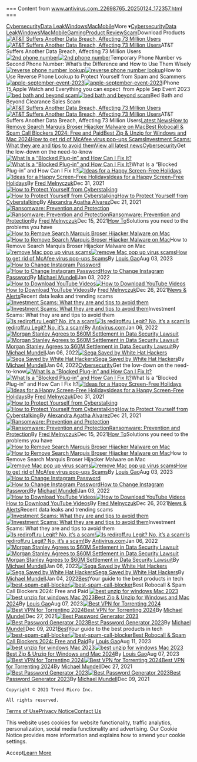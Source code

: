 === Content from www.antivirus.com_22698765_20250124_172357.html ===


[Cybersecurity](/tag/cybersecurity/)[Data Leak](/tag/data-leak/)[Windows](/tag/windows/)[Mac](/tag/mac/)[Mobile](/tag/mobile/)More ▾[Cybersecurity](/tag/cybersecurity/)[Data Leak](/tag/data-leak/)[Windows](/tag/windows/)[Mac](/tag/mac/)[Mobile](/tag/mobile/)[Gaming](/tag/gaming/)[Product Review](/tag/product-review/)[Scam](/tag/scam/)Download Products[![AT&T Suffers Another Data Breach, Affecting 73 Million Users](data:image/gif;base64...)![AT&T Suffers Another Data Breach, Affecting 73 Million Users](/_next/image/?url=https%3A%2F%2Fantivirus.com%2Fapi%2Fwp-content%2Fuploads%2F2024%2F04%2FDATA-BREACH.png&w=1600&q=75)](/att-suffers-another-data-breach-202403/)AT&T Suffers Another Data Breach, Affecting 73 Million Users[![2nd phone number](data:image/gif;base64...)![2nd phone number](/_next/image/?url=https%3A%2F%2Fantivirus.com%2Fapi%2Fwp-content%2Fuploads%2F2023%2F10%2Fphoto-1520333789090-1afc82db536a-scaled.webp&w=1600&q=75)](/temporary-phone-number-vs-second-phone-number-how-to-get/)Temporary Phone Number vs Second Phone Number: What’s the Difference and How to Use Them Wisely[![reverse phone number lookup](data:image/gif;base64...)![reverse phone number lookup](/_next/image/?url=https%3A%2F%2Fantivirus.com%2Fapi%2Fwp-content%2Fuploads%2F2023%2F10%2Fpexels-andrea-piacquadio-3760612-scaled.jpg&w=1600&q=75)](/how-to-use-reverse-phone-lookup/)How to Use Reverse Phone Lookup to Protect Yourself from Spam and Scammers[![apple-september-event-2023](data:image/gif;base64...)![apple-september-event-2023](/_next/image/?url=https%3A%2F%2Fantivirus.com%2Fapi%2Fwp-content%2Fuploads%2F2023%2F09%2Fapple-event-2023-wonderlust-september.png&w=1600&q=75)](/iphone-15-apple-watch-and-apple-2023-event-wonder-lust/)iPhone 15,Apple Watch and Everything you can expect  from Apple Sep Event 2023[![bed bath and beyond scam](data:image/gif;base64...)![bed bath and beyond scam](/_next/image/?url=https%3A%2F%2Fantivirus.com%2Fapi%2Fwp-content%2Fuploads%2F2023%2F08%2FiStock-1392919268.webp&w=1600&q=75)](/bed-bath-and-beyond-scam/)Bed Bath and Beyond Clearance Sales Scam[![AT&T Suffers Another Data Breach, Affecting 73 Million Users](/_next/image/?url=https%3A%2F%2Fantivirus.com%2Fapi%2Fwp-content%2Fuploads%2F2024%2F04%2FDATA-BREACH.png&w=1600&q=75)![AT&T Suffers Another Data Breach, Affecting 73 Million Users](/_next/image/?url=https%3A%2F%2Fantivirus.com%2Fapi%2Fwp-content%2Fuploads%2F2024%2F04%2FDATA-BREACH.png&w=1600&q=75)](/att-suffers-another-data-breach-202403/)AT&T Suffers Another Data Breach, Affecting 73 Million Users[Latest News](/news/)[How to Remove Search Marquis Broser Hijacker Malware on Mac](/remove-search-marquis-broser-hijacker-malware-on-mac/)[Best Robocall & Spam Call Blockers 2024: Free and Paid](/best-robocall-spam-call-blockers/)[Best Zip & Unzip for Windows and Mac 2024](/best-unzip-for-windows-mac/)[How to get rid of McAfee virus pop-ups Scams](/how-to-get-rid-of-mcafee-virus-pop-ups-scams/)[Investment Scams: What they are and tips to avoid them](/investment-scams-what-they-are-and-tips-to-avoid-them-2/)[View all latest news](/news/)[Cybersecurity](/category/cybersecurity/)Get the low-down on the need-to-know[![What Is a “Blocked Plug-in” and How Can I Fix It?](data:image/gif;base64...)![What Is a “Blocked Plug-in” and How Can I Fix It?](/_next/image/?url=https%3A%2F%2Fantivirus.com%2Fapi%2Fwp-content%2Fuploads%2F2022%2F01%2Fshutterstock_699112741-edited.jpg&w=1600&q=75)](/what-is-a-blocked-plug-in-and-how-can-i-fix-it/)What Is a “Blocked Plug-in” and How Can I Fix It?[![Ideas for a Happy Screen-Free Holidays](data:image/gif;base64...)![Ideas for a Happy Screen-Free Holidays](/_next/image/?url=https%3A%2F%2Fantivirus.com%2Fapi%2Fwp-content%2Fuploads%2F2021%2F12%2FiStock-1320801546-edited.jpg&w=1600&q=75)](/ideas-for-a-happy-screen-free-holidays/)[Ideas for a Happy Screen-Free Holidays](/ideas-for-a-happy-screen-free-holidays/)By [Fred Melnyczuk](/author/fred-melnyczuk/)Dec 31, 2021[![How to Protect Yourself from Cyberstalking](data:image/gif;base64...)![How to Protect Yourself from Cyberstalking](/_next/image/?url=https%3A%2F%2Fantivirus.com%2Fapi%2Fwp-content%2Fuploads%2F2021%2F12%2Fshutterstock_1865520811-edited.jpg&w=1600&q=75)](/how-to-protect-yourself-from-cyberstalking/)[How to Protect Yourself from Cyberstalking](/how-to-protect-yourself-from-cyberstalking/)By [Alexandra Agatha Alvarez](/author/alexandra-agatha-alvarez/)Dec 21, 2021[![Ransomware: Prevention and Protection](data:image/gif;base64...)![Ransomware: Prevention and Protection](/_next/image/?url=https%3A%2F%2Fantivirus.com%2Fapi%2Fwp-content%2Fuploads%2F2021%2F12%2Fshutterstock_413855248.jpg&w=1600&q=75)](/ransomware-prevention-and-protection/)[Ransomware: Prevention and Protection](/ransomware-prevention-and-protection/)By [Fred Melnyczuk](/author/fred-melnyczuk/)Dec 15, 2021[How To](/category/how_to/)Solutions you need to the problems you have[![How to Remove Search Marquis Broser Hijacker Malware on Mac](data:image/gif;base64...)![How to Remove Search Marquis Broser Hijacker Malware on Mac](/_next/image/?url=https%3A%2F%2Fantivirus.com%2Fapi%2Fwp-content%2Fuploads%2F2023%2F08%2Fsearch-marquis-browser-hijacker.jpg&w=1600&q=75)](/remove-search-marquis-broser-hijacker-malware-on-mac/)How to Remove Search Marquis Broser Hijacker Malware on Mac[![remove Mac pop up virus scams](data:image/gif;base64...)![remove Mac pop up virus scams](/_next/image/?url=https%3A%2F%2Fantivirus.com%2Fapi%2Fwp-content%2Fuploads%2F2023%2F08%2Fremove-mcafee-pop-up-scams.png&w=1600&q=75)](/how-to-get-rid-of-mcafee-virus-pop-ups-scams/)[How to get rid of McAfee virus pop-ups Scams](/how-to-get-rid-of-mcafee-virus-pop-ups-scams/)By [Louis Gao](/author/louis-gao/)Aug 03, 2023[![How to Change Instagram Password](data:image/gif;base64...)![How to Change Instagram Password](/_next/image/?url=https%3A%2F%2Fantivirus.com%2Fapi%2Fwp-content%2Fuploads%2F2021%2F12%2Fshutterstock_665858467-edited.jpg&w=1600&q=75)](/how-to-change-instagram-password/)[How to Change Instagram Password](/how-to-change-instagram-password/)By [Michael Mundell](/author/michael_mundell/)Jan 03, 2022[![How to Download YouTube Videos](data:image/gif;base64...)![How to Download YouTube Videos](/_next/image/?url=https%3A%2F%2Fantivirus.com%2Fapi%2Fwp-content%2Fuploads%2F2021%2F12%2Fchristian-wiediger-NmGzVG5Wsg8-unsplash-edited.jpg&w=1600&q=75)](/how-to-download-youtube-videos/)[How to Download YouTube Videos](/how-to-download-youtube-videos/)By [Fred Melnyczuk](/author/fred-melnyczuk/)Dec 26, 2021[News & Alerts](/category/news_alerts/)Recent data leaks and trending scams[![Investment Scams: What they are and tips to avoid them](data:image/gif;base64...)![Investment Scams: What they are and tips to avoid them](/_next/image/?url=https%3A%2F%2Fantivirus.com%2Fapi%2Fwp-content%2Fuploads%2F2021%2F12%2FiStock-898222360-edited.jpg&w=1600&q=75)](/investment-scams-what-they-are-and-tips-to-avoid-them-2/)Investment Scams: What they are and tips to avoid them[![Is rediroff.ru Legit? No, it’s a scam!](data:image/gif;base64...)![Is rediroff.ru Legit? No, it’s a scam!](/_next/image/?url=https%3A%2F%2Fantivirus.com%2Fapi%2Fwp-content%2Fuploads%2F2022%2F01%2Fshutterstock_1009504162-edited.jpg&w=1600&q=75)](/is-rediroff-ru-legit-no-its-a-scam/)[Is rediroff.ru Legit? No, it’s a scam!](/is-rediroff-ru-legit-no-its-a-scam/)By [Antivirus.com](/author/antivirus-com/)Jan 06, 2022[![Morgan Stanley Agrees to $60M Settlement in Data Security Lawsuit](data:image/gif;base64...)![Morgan Stanley Agrees to $60M Settlement in Data Security Lawsuit](/_next/image/?url=https%3A%2F%2Fantivirus.com%2Fapi%2Fwp-content%2Fuploads%2F2022%2F01%2Fshutterstock_1456565807.jpg&w=1600&q=75)](/morgan-stanley-agrees-to-60m-settlement-in-data-security-lawsuit/)[Morgan Stanley Agrees to $60M Settlement in Data Security Lawsuit](/morgan-stanley-agrees-to-60m-settlement-in-data-security-lawsuit/)By [Michael Mundell](/author/michael_mundell/)Jan 06, 2022[![Sega Saved by White Hat Hackers](data:image/gif;base64...)![Sega Saved by White Hat Hackers](/_next/image/?url=https%3A%2F%2Fantivirus.com%2Fapi%2Fwp-content%2Fuploads%2F2022%2F01%2Fshutterstock_712236859-edited.jpg&w=1600&q=75)](/sega-saved-by-white-hat-hackers/)[Sega Saved by White Hat Hackers](/sega-saved-by-white-hat-hackers/)By [Michael Mundell](/author/michael_mundell/)Jan 04, 2022[Cybersecurity](/category/cybersecurity/)Get the low-down on the need-to-know[![What Is a “Blocked Plug-in” and How Can I Fix It?](data:image/gif;base64...)![What Is a “Blocked Plug-in” and How Can I Fix It?](/_next/image/?url=https%3A%2F%2Fantivirus.com%2Fapi%2Fwp-content%2Fuploads%2F2022%2F01%2Fshutterstock_699112741-edited.jpg&w=1600&q=75)](/what-is-a-blocked-plug-in-and-how-can-i-fix-it/)What Is a “Blocked Plug-in” and How Can I Fix It?[![Ideas for a Happy Screen-Free Holidays](data:image/gif;base64...)![Ideas for a Happy Screen-Free Holidays](/_next/image/?url=https%3A%2F%2Fantivirus.com%2Fapi%2Fwp-content%2Fuploads%2F2021%2F12%2FiStock-1320801546-edited.jpg&w=1600&q=75)](/ideas-for-a-happy-screen-free-holidays/)[Ideas for a Happy Screen-Free Holidays](/ideas-for-a-happy-screen-free-holidays/)By [Fred Melnyczuk](/author/fred-melnyczuk/)Dec 31, 2021[![How to Protect Yourself from Cyberstalking](data:image/gif;base64...)![How to Protect Yourself from Cyberstalking](/_next/image/?url=https%3A%2F%2Fantivirus.com%2Fapi%2Fwp-content%2Fuploads%2F2021%2F12%2Fshutterstock_1865520811-edited.jpg&w=1600&q=75)](/how-to-protect-yourself-from-cyberstalking/)[How to Protect Yourself from Cyberstalking](/how-to-protect-yourself-from-cyberstalking/)By [Alexandra Agatha Alvarez](/author/alexandra-agatha-alvarez/)Dec 21, 2021[![Ransomware: Prevention and Protection](data:image/gif;base64...)![Ransomware: Prevention and Protection](/_next/image/?url=https%3A%2F%2Fantivirus.com%2Fapi%2Fwp-content%2Fuploads%2F2021%2F12%2Fshutterstock_413855248.jpg&w=1600&q=75)](/ransomware-prevention-and-protection/)[Ransomware: Prevention and Protection](/ransomware-prevention-and-protection/)By [Fred Melnyczuk](/author/fred-melnyczuk/)Dec 15, 2021[How To](/category/how_to/)Solutions you need to the problems you have[![How to Remove Search Marquis Broser Hijacker Malware on Mac](data:image/gif;base64...)![How to Remove Search Marquis Broser Hijacker Malware on Mac](/_next/image/?url=https%3A%2F%2Fantivirus.com%2Fapi%2Fwp-content%2Fuploads%2F2023%2F08%2Fsearch-marquis-browser-hijacker.jpg&w=1600&q=75)](/remove-search-marquis-broser-hijacker-malware-on-mac/)How to Remove Search Marquis Broser Hijacker Malware on Mac[![remove Mac pop up virus scams](data:image/gif;base64...)![remove Mac pop up virus scams](/_next/image/?url=https%3A%2F%2Fantivirus.com%2Fapi%2Fwp-content%2Fuploads%2F2023%2F08%2Fremove-mcafee-pop-up-scams.png&w=1600&q=75)](/how-to-get-rid-of-mcafee-virus-pop-ups-scams/)[How to get rid of McAfee virus pop-ups Scams](/how-to-get-rid-of-mcafee-virus-pop-ups-scams/)By [Louis Gao](/author/louis-gao/)Aug 03, 2023[![How to Change Instagram Password](data:image/gif;base64...)![How to Change Instagram Password](/_next/image/?url=https%3A%2F%2Fantivirus.com%2Fapi%2Fwp-content%2Fuploads%2F2021%2F12%2Fshutterstock_665858467-edited.jpg&w=1600&q=75)](/how-to-change-instagram-password/)[How to Change Instagram Password](/how-to-change-instagram-password/)By [Michael Mundell](/author/michael_mundell/)Jan 03, 2022[![How to Download YouTube Videos](data:image/gif;base64...)![How to Download YouTube Videos](/_next/image/?url=https%3A%2F%2Fantivirus.com%2Fapi%2Fwp-content%2Fuploads%2F2021%2F12%2Fchristian-wiediger-NmGzVG5Wsg8-unsplash-edited.jpg&w=1600&q=75)](/how-to-download-youtube-videos/)[How to Download YouTube Videos](/how-to-download-youtube-videos/)By [Fred Melnyczuk](/author/fred-melnyczuk/)Dec 26, 2021[News & Alerts](/category/news_alerts/)Recent data leaks and trending scams[![Investment Scams: What they are and tips to avoid them](data:image/gif;base64...)![Investment Scams: What they are and tips to avoid them](/_next/image/?url=https%3A%2F%2Fantivirus.com%2Fapi%2Fwp-content%2Fuploads%2F2021%2F12%2FiStock-898222360-edited.jpg&w=1600&q=75)](/investment-scams-what-they-are-and-tips-to-avoid-them-2/)Investment Scams: What they are and tips to avoid them[![Is rediroff.ru Legit? No, it’s a scam!](data:image/gif;base64...)![Is rediroff.ru Legit? No, it’s a scam!](/_next/image/?url=https%3A%2F%2Fantivirus.com%2Fapi%2Fwp-content%2Fuploads%2F2022%2F01%2Fshutterstock_1009504162-edited.jpg&w=1600&q=75)](/is-rediroff-ru-legit-no-its-a-scam/)[Is rediroff.ru Legit? No, it’s a scam!](/is-rediroff-ru-legit-no-its-a-scam/)By [Antivirus.com](/author/antivirus-com/)Jan 06, 2022[![Morgan Stanley Agrees to $60M Settlement in Data Security Lawsuit](data:image/gif;base64...)![Morgan Stanley Agrees to $60M Settlement in Data Security Lawsuit](/_next/image/?url=https%3A%2F%2Fantivirus.com%2Fapi%2Fwp-content%2Fuploads%2F2022%2F01%2Fshutterstock_1456565807.jpg&w=1600&q=75)](/morgan-stanley-agrees-to-60m-settlement-in-data-security-lawsuit/)[Morgan Stanley Agrees to $60M Settlement in Data Security Lawsuit](/morgan-stanley-agrees-to-60m-settlement-in-data-security-lawsuit/)By [Michael Mundell](/author/michael_mundell/)Jan 06, 2022[![Sega Saved by White Hat Hackers](data:image/gif;base64...)![Sega Saved by White Hat Hackers](/_next/image/?url=https%3A%2F%2Fantivirus.com%2Fapi%2Fwp-content%2Fuploads%2F2022%2F01%2Fshutterstock_712236859-edited.jpg&w=1600&q=75)](/sega-saved-by-white-hat-hackers/)[Sega Saved by White Hat Hackers](/sega-saved-by-white-hat-hackers/)By [Michael Mundell](/author/michael_mundell/)Jan 04, 2022[Best](/category/best/)Your guide to the best products in tech[![best-spam-call-blocker](data:image/gif;base64...)![best-spam-call-blocker](/_next/image/?url=https%3A%2F%2Fantivirus.com%2Fapi%2Fwp-content%2Fuploads%2F2023%2F08%2Fbest-spam-call-blocker-2023.png&w=1600&q=75)](/best-robocall-spam-call-blockers/)Best Robocall & Spam Call Blockers 2024: Free and Paid [![best unzip for windows Mac 2023](data:image/gif;base64...)![best unzip for windows Mac 2023](/_next/image/?url=https%3A%2F%2Fantivirus.com%2Fapi%2Fwp-content%2Fuploads%2F2023%2F08%2Fbest-zip-unzip-tool-windows-mac.png&w=1600&q=75)](/best-unzip-for-windows-mac/)[Best Zip & Unzip for Windows and Mac 2024](/best-unzip-for-windows-mac/)By [Louis Gao](/author/louis-gao/)Aug 07, 2023[![Best VPN for Torrenting 2024](data:image/gif;base64...)![Best VPN for Torrenting 2024](/_next/image/?url=https%3A%2F%2Fantivirus.com%2Fapi%2Fwp-content%2Fuploads%2F2021%2F12%2FiStock-1291754195-edited.jpg&w=1600&q=75)](/best-vpn-for-torrenting/)[Best VPN for Torrenting 2024](/best-vpn-for-torrenting/)By [Michael Mundell](/author/michael_mundell/)Dec 27, 2021[![Best Password Generator 2023](data:image/gif;base64...)![Best Password Generator 2023](/_next/image/?url=https%3A%2F%2Fantivirus.com%2Fapi%2Fwp-content%2Fuploads%2F2021%2F12%2F5FC3F818-EF2C-421C-BCCA-0F7BFBF2677B.jpg&w=1600&q=75)](/best-password-generator/)[Best Password Generator 2023](/best-password-generator/)By [Michael Mundell](/author/michael_mundell/)Dec 09, 2021[Best](/category/best/)Your guide to the best products in tech[![best-spam-call-blocker](data:image/gif;base64...)![best-spam-call-blocker](/_next/image/?url=https%3A%2F%2Fantivirus.com%2Fapi%2Fwp-content%2Fuploads%2F2023%2F08%2Fbest-spam-call-blocker-2023.png&w=1600&q=75)](/best-robocall-spam-call-blockers/)[Best Robocall & Spam Call Blockers 2024: Free and Paid](/best-robocall-spam-call-blockers/)By [Louis Gao](/author/louis-gao/)Aug 11, 2023[![best unzip for windows Mac 2023](data:image/gif;base64...)![best unzip for windows Mac 2023](/_next/image/?url=https%3A%2F%2Fantivirus.com%2Fapi%2Fwp-content%2Fuploads%2F2023%2F08%2Fbest-zip-unzip-tool-windows-mac.png&w=1600&q=75)](/best-unzip-for-windows-mac/)[Best Zip & Unzip for Windows and Mac 2024](/best-unzip-for-windows-mac/)By [Louis Gao](/author/louis-gao/)Aug 07, 2023[![Best VPN for Torrenting 2024](data:image/gif;base64...)![Best VPN for Torrenting 2024](/_next/image/?url=https%3A%2F%2Fantivirus.com%2Fapi%2Fwp-content%2Fuploads%2F2021%2F12%2FiStock-1291754195-edited.jpg&w=1600&q=75)](/best-vpn-for-torrenting/)[Best VPN for Torrenting 2024](/best-vpn-for-torrenting/)By [Michael Mundell](/author/michael_mundell/)Dec 27, 2021[![Best Password Generator 2023](data:image/gif;base64...)![Best Password Generator 2023](/_next/image/?url=https%3A%2F%2Fantivirus.com%2Fapi%2Fwp-content%2Fuploads%2F2021%2F12%2F5FC3F818-EF2C-421C-BCCA-0F7BFBF2677B.jpg&w=1600&q=75)](/best-password-generator/)[Best Password Generator 2023](/best-password-generator/)By [Michael Mundell](/author/michael_mundell/)Dec 09, 2021
```
Copyright © 2021 Trend Micro Inc.
```
```
All rights reserved.
```
[Terms of Use](/terms-of-use/)[Privacy Notice](https://www.trendmicro.com/en_us/about/legal/privacy.html)[Contact Us](https://safe.tm/0Jbaqi)

This website uses cookies for website functionality, traffic analytics, personalization, social media functionality and advertising. Our Cookie Notice provides more information and explains how to amend your cookie settings.

Accept[Learn More](https://www.trendmicro.com/content/dam/trendmicro/global/en/about/legal/cookie-notice/en-english-multicountry-cookie-notice.pdf)
